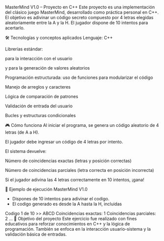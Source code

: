 MasterMind V1.0 – Proyecto en C++
Este proyecto es una implementación del clásico juego MasterMind, desarrollado como práctica personal en C++. El objetivo es adivinar un código secreto compuesto por 4 letras elegidas aleatoriamente entre la A y la H. El jugador dispone de 10 intentos para acertarlo.

🛠️ Tecnologías y conceptos aplicados
Lenguaje: C++

Librerías estándar:

<iostream> para la interacción con el usuario

<cstdlib> y <ctime> para la generación de valores aleatorios

Programación estructurada: uso de funciones para modularizar el código

Manejo de arreglos y caracteres

Lógica de comparación de patrones

Validación de entrada del usuario

Bucles y estructuras condicionales

🎮 Cómo funciona
Al iniciar el programa, se genera un código aleatorio de 4 letras (de A a H).

El jugador debe ingresar un código de 4 letras por intento.

El sistema devuelve:

Número de coincidencias exactas (letras y posición correctas)

Número de coincidencias parciales (letra correcta en posición incorrecta)

Si el jugador adivina las 4 letras correctamente en 10 intentos, ¡gana!

🤖 Ejemplo de ejecución
MasterMind V1.0

- Dispones de 10 intentos para adivinar el codigo.
- El codigo generado es desde la A hasta la H, incluidas

Codigo 1 de 10 >> ABCD
Coincidencias exactas: 1 Coincidencias parciales: 2
...
🚀 Objetivo del proyecto
Este ejercicio fue realizado con fines educativos para reforzar conocimientos en C++ y la lógica de programación. También se enfoca en la interacción usuario-sistema y la validación básica de entradas.
